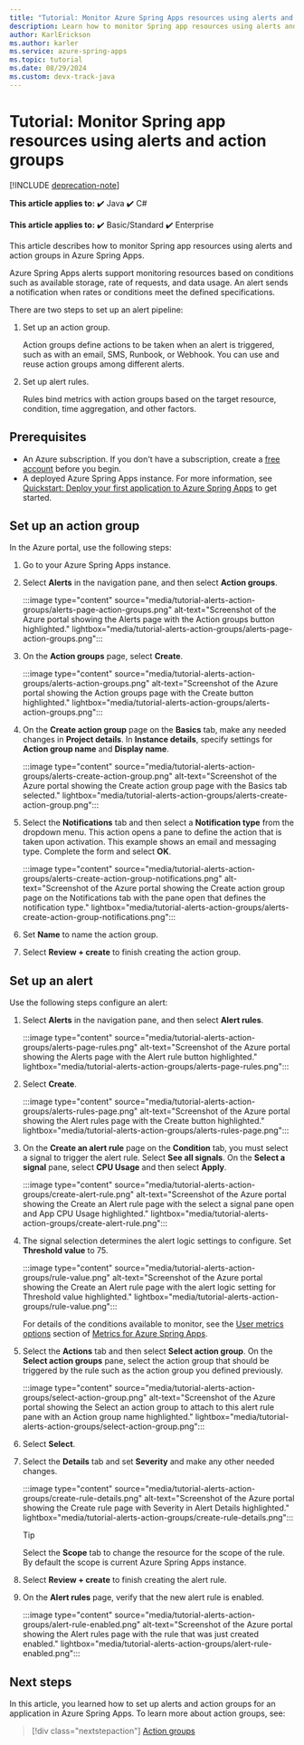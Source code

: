 ```yaml
---
title: "Tutorial: Monitor Azure Spring Apps resources using alerts and action groups"
description: Learn how to monitor Spring app resources using alerts and action groups in Azure Spring Apps.
author: KarlErickson
ms.author: karler
ms.service: azure-spring-apps
ms.topic: tutorial
ms.date: 08/29/2024
ms.custom: devx-track-java
---
```


# Tutorial: Monitor Spring app resources using alerts and action groups

[!INCLUDE [deprecation-note](../includes/deprecation-note.md)]

**This article applies to:** ✔️ Java ✔️ C#

**This article applies to:** ✔️ Basic/Standard ✔️ Enterprise

This article describes how to monitor Spring app resources using alerts and action groups in Azure Spring Apps.

Azure Spring Apps alerts support monitoring resources based on conditions such as available storage, rate of requests, and data usage. An alert sends a notification when rates or conditions meet the defined specifications.

There are two steps to set up an alert pipeline:

1. Set up an action group.

   Action groups define actions to be taken when an alert is triggered, such as with an email, SMS, Runbook, or Webhook. You can use and reuse action groups among different alerts.

1. Set up alert rules.

   Rules bind metrics with action groups based on the target resource, condition, time aggregation, and other factors.

## Prerequisites

- An Azure subscription. If you don't have a subscription, create a [free account](https://azure.microsoft.com/free/) before you begin.
- A deployed Azure Spring Apps instance. For more information, see [Quickstart: Deploy your first application to Azure Spring Apps](./quickstart.md) to get started.

## Set up an action group

In the Azure portal, use the following steps:

1. Go to your Azure Spring Apps instance.
1. Select **Alerts** in the navigation pane, and then select **Action groups**.

   :::image type="content" source="media/tutorial-alerts-action-groups/alerts-page-action-groups.png" alt-text="Screenshot of the Azure portal showing the Alerts page with the Action groups button highlighted." lightbox="media/tutorial-alerts-action-groups/alerts-page-action-groups.png":::

1. On the **Action groups** page, select **Create**.

   :::image type="content" source="media/tutorial-alerts-action-groups/alerts-action-groups.png" alt-text="Screenshot of the Azure portal showing the Action groups page with the Create button highlighted." lightbox="media/tutorial-alerts-action-groups/alerts-action-groups.png":::

1. On the **Create action group** page on the **Basics** tab, make any needed changes in **Project details**. In **Instance details**, specify settings for **Action group name** and **Display name**.

   :::image type="content" source="media/tutorial-alerts-action-groups/alerts-create-action-group.png" alt-text="Screenshot of the Azure portal showing the Create action group page with the Basics tab selected." lightbox="media/tutorial-alerts-action-groups/alerts-create-action-group.png":::

1. Select the **Notifications** tab and then select a **Notification type** from the dropdown menu. This action opens a pane to define the action that is taken upon activation. This example shows an email and messaging type. Complete the form and select **OK**.

   :::image type="content" source="media/tutorial-alerts-action-groups/alerts-create-action-group-notifications.png" alt-text="Screenshot of the Azure portal showing the Create action group page on the Notifications tab with the pane open that defines the notification type." lightbox="media/tutorial-alerts-action-groups/alerts-create-action-group-notifications.png":::

1. Set **Name** to name the action group.

1. Select **Review + create** to finish creating the action group.

## Set up an alert

Use the following steps configure an alert:

1. Select **Alerts** in the navigation pane, and then select **Alert rules**.

   :::image type="content" source="media/tutorial-alerts-action-groups/alerts-page-rules.png" alt-text="Screenshot of the Azure portal showing the Alerts page with the Alert rule button highlighted." lightbox="media/tutorial-alerts-action-groups/alerts-page-rules.png":::

1. Select **Create**.

   :::image type="content" source="media/tutorial-alerts-action-groups/alerts-rules-page.png" alt-text="Screenshot of the Azure portal showing the Alert rules page with the Create button highlighted." lightbox="media/tutorial-alerts-action-groups/alerts-rules-page.png":::

1. On the **Create an alert rule** page on the **Condition**  tab, you must select a signal to trigger the alert rule. Select **See all signals**. On the **Select a signal** pane, select **CPU Usage** and then select **Apply**.

   :::image type="content" source="media/tutorial-alerts-action-groups/create-alert-rule.png" alt-text="Screenshot of the Azure portal showing the Create an Alert rule page with the select a signal pane open and App CPU Usage highlighted." lightbox="media/tutorial-alerts-action-groups/create-alert-rule.png":::

1. The signal selection determines the alert logic settings to configure. Set **Threshold value** to 75.

   :::image type="content" source="media/tutorial-alerts-action-groups/rule-value.png" alt-text="Screenshot of the Azure portal showing the Create an Alert rule page with the alert logic setting for Threshold value highlighted." lightbox="media/tutorial-alerts-action-groups/rule-value.png":::

   For details of the conditions available to monitor, see the [User metrics options](./concept-metrics.md#user-metrics-options) section of [Metrics for Azure Spring Apps](./concept-metrics.md).

1. Select the **Actions** tab and then select **Select action group**. On the **Select action groups** pane, select the action group that should be triggered by the rule such as the action group you defined previously.

   :::image type="content" source="media/tutorial-alerts-action-groups/select-action-group.png" alt-text="Screenshot of the Azure portal showing the Select an action group to attach to this alert rule pane with an Action group name highlighted." lightbox="media/tutorial-alerts-action-groups/select-action-group.png":::

1. Select **Select**.
1. Select the **Details** tab and set **Severity** and make any other needed changes.

   :::image type="content" source="media/tutorial-alerts-action-groups/create-rule-details.png" alt-text="Screenshot of the Azure portal showing the Create rule page with Severity in Alert Details highlighted." lightbox="media/tutorial-alerts-action-groups/create-rule-details.png":::

   > [!TIP]
   > Select the **Scope** tab to change the resource for the scope of the rule. By default the scope is current Azure Spring Apps instance.

1. Select **Review + create** to finish creating the alert rule.

1. On the **Alert rules** page, verify that the new alert rule is enabled.

   :::image type="content" source="media/tutorial-alerts-action-groups/alert-rule-enabled.png" alt-text="Screenshot of the Azure portal showing the Alert rules page with the rule that was just created enabled." lightbox="media/tutorial-alerts-action-groups/alert-rule-enabled.png":::

## Next steps

In this article, you learned how to set up alerts and action groups for an application in Azure Spring Apps. To learn more about action groups, see:

> [!div class="nextstepaction"]
> [Action groups](/azure/azure-monitor/alerts/action-groups)
